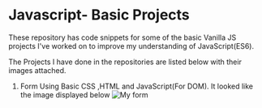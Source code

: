 # Javascript- Basic Projects

These repository has code snippets for some of the basic Vanilla JS projects I've worked on to improve my understanding of JavaScript(ES6).

The Projects I have done in the repositories are listed below with their images attached.

1.  Form Using Basic CSS ,HTML and JavaScript(For DOM).
    It looked like the image displayed below
    ![My form](https://www.dropbox.com/s/3kdwvtovh2h2q4m/FormJs.jpeg.png?dl=0)
